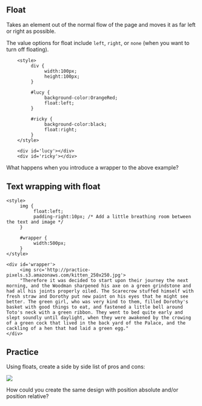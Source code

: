 ## Float
Takes an element out of the normal flow of the page and moves it as far left or right as possible.

The value options for float include `left`, `right`, or `none` (when you want to turn off floating).

~~~~
	<style>
		 div {
			  width:100px;
			  height:100px;
		 }
		 
		 #lucy {
			  background-color:OrangeRed;
			  float:left;
		 }
		 
		 #ricky {
			  background-color:black;
			  float:right;
		 }
	</style>
	
	<div id='lucy'></div>
	<div id='ricky'></div>
~~~~
What happens when you introduce a wrapper to the above example?








## Text wrapping with float

	<style>
		 img {
			  float:left;
			  padding-right:10px; /* Add a little breathing room between the text and image */
		 }
	
		 #wrapper {
			  width:500px;
		 }
	</style>
	
	<div id='wrapper'>
		 <img src='http://practice-pixels.s3.amazonaws.com/kitten_250x250.jpg'>
		 "Therefore it was decided to start upon their journey the next morning, and the Woodman sharpened his axe on a green grindstone and had all his joints properly oiled. The Scarecrow stuffed himself with fresh straw and Dorothy put new paint on his eyes that he might see better. The green girl, who was very kind to them, filled Dorothy's basket with good things to eat, and fastened a little bell around Toto's neck with a green ribbon. They went to bed quite early and slept soundly until daylight, when they were awakened by the crowing of a green cock that lived in the back yard of the Palace, and the cackling of a hen that had laid a green egg."
	</div>
	
	


## Practice

Using floats, create a side by side list of pros and cons:

<img src='http://making-the-internet.s3.amazonaws.com/css-layouts-pro-con-float.png'>

How could you create the same design with position absolute and/or position relative?